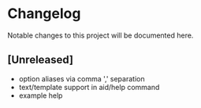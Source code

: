 # Changelog
Notable changes to this project will be documented here.

## [Unreleased]
- option aliases via comma ',' separation
- text/template support in aid/help command
- example help

